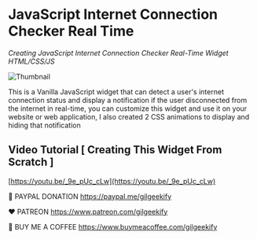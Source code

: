 # JavaScript Internet Connection Checker Real Time

_Creating JavaScript Internet Connection Checker Real-Time Widget HTML/CSS/JS_

![Thumbnail](https://raw.githubusercontent.com/saeedkohansal/JavaScript-Internet-Connection-Checker-Real-Time/main/JavaScript-Internet-Connection-Checker.png "Thumbnail")

This is a Vanilla JavaScript widget that can detect a user's internet connection status and display a notification if the user disconnected from the internet in real-time, you can customize this widget and use it on your website or web application, I also created 2 CSS animations to display and hiding that notification

## Video Tutorial [ Creating This Widget From Scratch ]
[https://youtu.be/_9e_pUc_cLw](https://youtu.be/_9e_pUc_cLw)

💙 PAYPAL DONATION
https://paypal.me/gilgeekify

❤️ PATREON
https://www.patreon.com/gilgeekify

💛 BUY ME A COFFEE
https://www.buymeacoffee.com/gilgeekify
